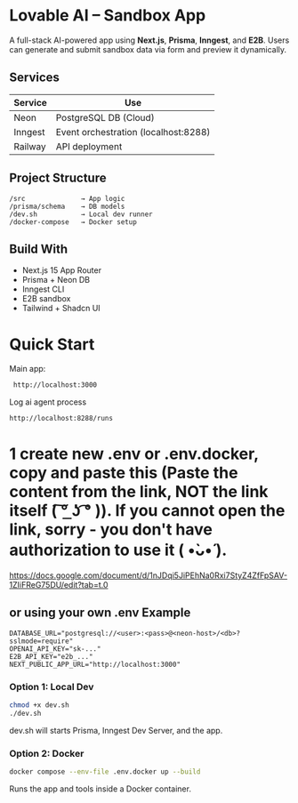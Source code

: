 # Lovable AI – Sandbox App

A full-stack AI-powered app using **Next.js**, **Prisma**, **Inngest**, and **E2B**. Users can generate and submit sandbox data via form and preview it dynamically.


## Services

| Service | Use                                  |
| ------- | ------------------------------------ |
| Neon    | PostgreSQL DB (Cloud)                |
| Inngest | Event orchestration (localhost:8288) |
| Railway | API deployment                       |


## Project Structure

```
/src              → App logic
/prisma/schema    → DB models
/dev.sh           → Local dev runner
/docker-compose   → Docker setup
```

## Build With

* Next.js 15 App Router
* Prisma + Neon DB
* Inngest CLI
* E2B sandbox
* Tailwind + Shadcn UI

# Quick Start

Main app:
```bash
 http://localhost:3000
```

Log ai agent process
```bash
http://localhost:8288/runs
```

# 1 create new .env or .env.docker, copy and paste this (Paste the content from the link, NOT the link itself ( ͠° ͟ʖ ͡° )). If you cannot open the link, sorry - you don't have authorization to use it ( •̀ᴗ•́ ).

https://docs.google.com/document/d/1nJDqi5JiPEhNa0Rxi7StyZ4ZfFpSAV-1ZIiFReG75DU/edit?tab=t.0


## or using your own .env Example

```env
DATABASE_URL="postgresql://<user>:<pass>@<neon-host>/<db>?sslmode=require"
OPENAI_API_KEY="sk-..."
E2B_API_KEY="e2b_..."
NEXT_PUBLIC_APP_URL="http://localhost:3000"
```

### Option 1: Local Dev

```bash
chmod +x dev.sh
./dev.sh
```
dev.sh will starts Prisma, Inngest Dev Server, and the app.

### Option 2: Docker


```bash
docker compose --env-file .env.docker up --build
```

Runs the app and tools inside a Docker container.
